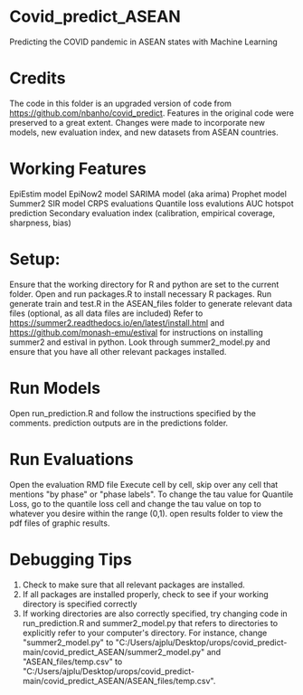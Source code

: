 # Covid_predict_ASEAN
Predicting the COVID pandemic in ASEAN states with Machine Learning


# Credits
The code in this folder is an upgraded version of code from https://github.com/nbanho/covid_predict.
Features in the original code were preserved to a great extent.
Changes were made to incorporate new models, new evaluation index, and new datasets from ASEAN countries.


# Working Features
EpiEstim model
EpiNow2 model
SARIMA model (aka arima)
Prophet model
Summer2 SIR model
CRPS evaluations
Quantile loss evalutions
AUC hotspot prediction
Secondary evaluation index (calibration, empirical coverage, sharpness, bias)


# Setup:
Ensure that the working directory for R and python are set to the current folder.
Open and run packages.R to install necessary R packages.
Run generate train and test.R in the ASEAN_files folder to generate relevant data files (optional, as all data files are included)
Refer to https://summer2.readthedocs.io/en/latest/install.html and https://github.com/monash-emu/estival for instructions on installing summer2 and estival in python. 
Look through summer2_model.py and ensure that you have all other relevant packages installed.


# Run Models
Open run_prediction.R and follow the instructions specified by the comments.
prediction outputs are in the predictions folder.

# Run Evaluations
Open the evaluation RMD file
Execute cell by cell, skip over any cell that mentions "by phase" or "phase labels".
To change the tau value for Quantile Loss, go to the quantile loss cell and change the tau value on top to whatever you desire within the range (0,1).
open results folder to view the pdf files of graphic results.

# Debugging Tips
1. Check to make sure that all relevant packages are installed.
2. If all packages are installed properly, check to see if your working directory is specified correctly
3. If working directories are also correctly specified, try changing code in run_prediction.R and summer2_model.py that refers to directories to explicitly refer to your computer's directory. For instance, change "summer2_model.py" to "C:/Users/ajplu/Desktop/urops/covid_predict-main/covid_predict_ASEAN/summer2_model.py" and "ASEAN_files/temp.csv" to "C:/Users/ajplu/Desktop/urops/covid_predict-main/covid_predict_ASEAN/ASEAN_files/temp.csv".